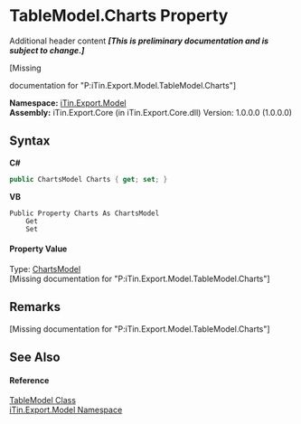 # TableModel.Charts Property 
Additional header content _**\[This is preliminary documentation and is subject to change.\]**_

\[Missing <summary> documentation for "P:iTin.Export.Model.TableModel.Charts"\]

**Namespace:**&nbsp;<a href="ef57ffcc-e95e-b212-5a46-9aa6f5a3511f">iTin.Export.Model</a><br />**Assembly:**&nbsp;iTin.Export.Core (in iTin.Export.Core.dll) Version: 1.0.0.0 (1.0.0.0)

## Syntax

**C#**<br />
``` C#
public ChartsModel Charts { get; set; }
```

**VB**<br />
``` VB
Public Property Charts As ChartsModel
	Get
	Set
```


#### Property Value
Type: <a href="7182bed1-ea7a-4fb6-930b-ce41b0f9e1c0">ChartsModel</a><br />\[Missing <value> documentation for "P:iTin.Export.Model.TableModel.Charts"\]

## Remarks
\[Missing <remarks> documentation for "P:iTin.Export.Model.TableModel.Charts"\]

## See Also


#### Reference
<a href="3ebdc48d-cea3-5217-fae3-a33752b7657c">TableModel Class</a><br /><a href="ef57ffcc-e95e-b212-5a46-9aa6f5a3511f">iTin.Export.Model Namespace</a><br />
